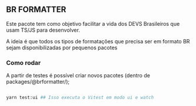 ## BR FORMATTER

Este pacote tem como objetivo facilitar a vida dos DEVS Brasileiros que usam TS/JS para desenvolver.

A ideia é que todos os tipos de formatações que precisa ser em formato BR sejam disponibilizadas por pequenos pacotes

### Como rodar

A partir de testes é possível criar novos pacotes (dentro de packages/@brformatter/<package-name>);

```sh

yarn test:ui ## Isso executa o Vitest em modo ui e watch

```
